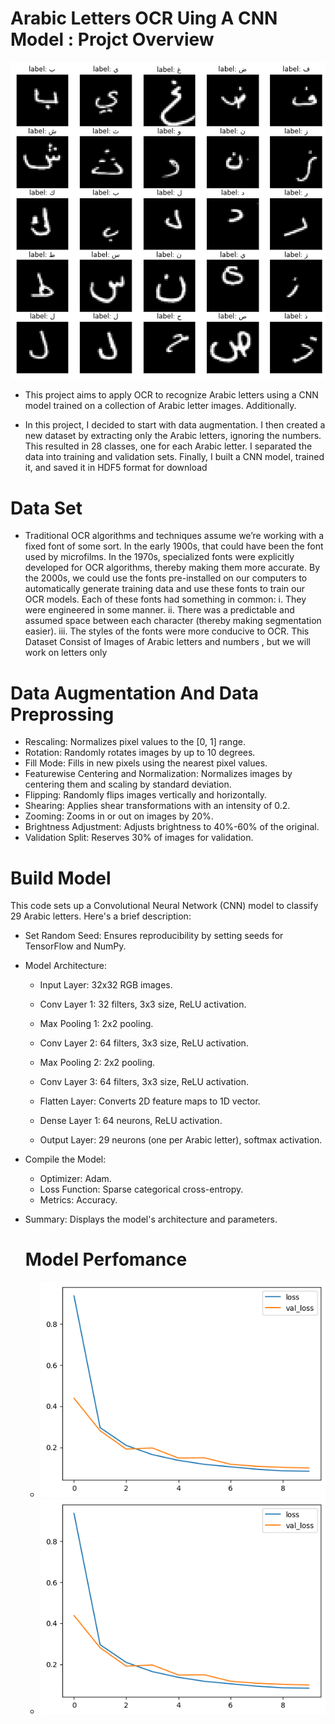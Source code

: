 # Arabic Letters OCR Uing A CNN Model : Projct Overview
![Image](https://github.com/germeengehad/Arabic-Letters-OCR-Using-a-CNN-Model/blob/main/1_rYZoGtsO1HqsqX-UhlbXuA.png)
- This project aims to apply OCR to recognize Arabic letters using a CNN model trained on a collection of Arabic letter images. Additionally.

- In this project, I decided to start with data augmentation. I then created a new dataset by extracting only the Arabic letters, ignoring the numbers. This resulted in 28 classes, one for each Arabic letter. I separated the data into training and validation sets. Finally, I built a CNN model, trained it, and saved it in HDF5 format for download

# Data Set
- Traditional OCR algorithms and techniques assume we’re working with a fixed font of some sort. In the early 1900s, that could have been the font used by microfilms.
In the 1970s, specialized fonts were explicitly developed for OCR algorithms, thereby making them more accurate. By the 2000s, we could use the fonts pre-installed on our computers to automatically generate training data and use these fonts to train our OCR models.
Each of these fonts had something in common:
i. They were engineered in some manner.
ii. There was a predictable and assumed space between each character (thereby making segmentation easier).
iii. The styles of the fonts were more conducive to OCR.
This Dataset Consist of Images of Arabic letters and numbers , but we will work on letters only

#  Data Augmentation And Data Preprossing
- Rescaling: Normalizes pixel values to the [0, 1] range.
- Rotation: Randomly rotates images by up to 10 degrees.
- Fill Mode: Fills in new pixels using the nearest pixel values.
- Featurewise Centering and Normalization: Normalizes images by centering them and scaling by standard deviation.
- Flipping: Randomly flips images vertically and horizontally.
- Shearing: Applies shear transformations with an intensity of 0.2.
- Zooming: Zooms in or out on images by 20%.
- Brightness Adjustment: Adjusts brightness to 40%-60% of the original.
- Validation Split: Reserves 30% of images for validation.

# Build Model
This code sets up a Convolutional Neural Network (CNN) model to classify 29 Arabic letters. Here's a brief description:
- Set Random Seed: Ensures reproducibility by setting seeds for TensorFlow and NumPy.
- Model Architecture:
  - Input Layer: 32x32 RGB images.
  - Conv Layer 1: 32 filters, 3x3 size, ReLU activation.
  - Max Pooling 1: 2x2 pooling.
  - Conv Layer 2: 64 filters, 3x3 size, ReLU activation.
  - Max Pooling 2: 2x2 pooling.
  - Conv Layer 3: 64 filters, 3x3 size, ReLU activation.
  - Flatten Layer: Converts 2D feature maps to 1D vector.

  - Dense Layer 1: 64 neurons, ReLU activation.
  - Output Layer: 29 neurons (one per Arabic letter), softmax activation.
- Compile the Model:
  - Optimizer: Adam.
  - Loss Function: Sparse categorical cross-entropy.
  - Metrics: Accuracy.
- Summary: Displays the model's architecture and parameters.

  # Model Perfomance
  -    ![Image](https://github.com/germeengehad/Arabic-Letters-OCR-Using-a-CNN-Model/blob/main/download%20(4).png)
  -    ![Image](https://github.com/germeengehad/Arabic-Letters-OCR-Using-a-CNN-Model/blob/main/download%20(4).png)    


